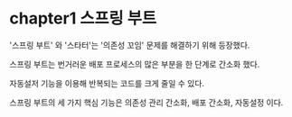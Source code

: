# chapter1 스프링 부트

'스프링 부트' 와 '스타터'는 '의존성 꼬임' 문제를 해결하기 위해 등장했다.

스프링 부트는 번거러운 배포 프로세스의 많은 부분을 한 단계로 간소화 했다.

자동설저 기능을 이용해 반복되는 코드를 크게 줄일 수 있다.

스프링 부트의 세 가지 핵심 기능은 의존성 관리 간소화, 배포 간소화, 자동설정 이다.

